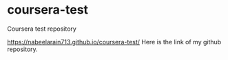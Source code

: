 # coursera-test
Coursera test repository

https://nabeelarain713.github.io/coursera-test/ Here is the link of my github repository.
